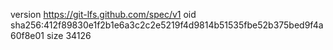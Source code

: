 version https://git-lfs.github.com/spec/v1
oid sha256:412f89830e1f2b1e6a3c2c2e5219f4d9814b51535fbe52b375bed9f4a60f8e01
size 34126
